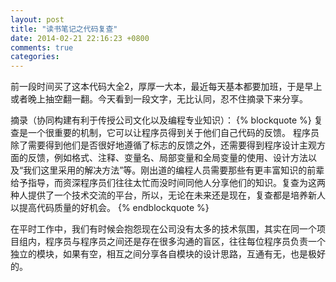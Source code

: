 ```yaml
---
layout: post
title: "读书笔记之代码复查"
date: 2014-02-21 22:16:23 +0800
comments: true
categories: 
---
```


前一段时间买了这本代码大全2，厚厚一大本，最近每天基本都要加班，于是早上或者晚上抽空翻一翻。今天看到一段文字，无比认同，忍不住摘录下来分享。

摘录（协同构建有利于传授公司文化以及编程专业知识）：
{% blockquote %}
复查是一个很重要的机制，它可以让程序员得到关于他们自己代码的反馈。
程序员除了需要得到他们是否很好地遵循了标志的反馈之外，还需要得到程序设计主观方面的反馈，例如格式、注释、变量名、局部变量和全局变量的使用、设计方法以及“我们这里采用的解决方法”等。刚出道的编程人员需要那些有更丰富知识的前辈给予指导，而资深程序员们往往太忙而没时间同他人分享他们的知识。复查为这两种人提供了一个技术交流的平台，所以，无论在未来还是现在，复查都是培养新人以提高代码质量的好机会。
{% endblockquote %}

在平时工作中，我们有时候会抱怨现在公司没有太多的技术氛围，其实在同一个项目组内，程序员与程序员之间还是存在很多沟通的盲区，往往每位程序员负责一个独立的模块，如果有空，相互之间分享各自模块的设计思路，互通有无，也是极好的。